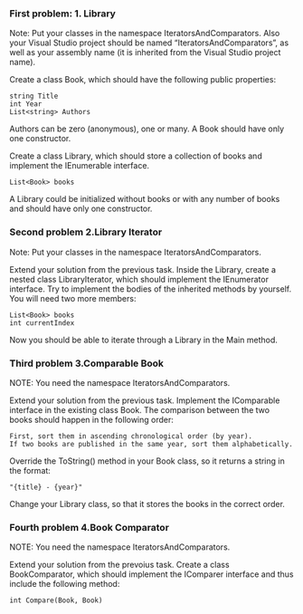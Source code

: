 ### First problem:  1.	Library

Note: Put your classes in the namespace IteratorsAndComparators. Also your Visual Studio project should be named “IteratorsAndComparators”, as well as your assembly name (it is inherited from the Visual Studio project name).

Create a class Book, which should have the following public properties:

	string Title
	int Year
	List<string> Authors

Authors can be zero (anonymous), one or many. A Book should have only one constructor.

Create a class Library, which should store a collection of books and implement the IEnumerable<Book> interface. 
	
	List<Book> books
	
A Library could be initialized without books or with any number of books and should have only one constructor.

### Second problem  2.Library Iterator

Note: Put your classes in the namespace IteratorsAndComparators.
	
Extend your solution from the previous task. Inside the Library, create a nested class LibraryIterator, which should implement the IEnumerator<Book> interface. Try to implement the bodies of the inherited methods by yourself. You will need two more members:

	List<Book> books
	int currentIndex
	
Now you should be able to iterate through a Library in the Main method.

### Third problem 3.Comparable Book

NOTE: You need the namespace IteratorsAndComparators.
	
Extend your solution from the previous task. Implement the IComparable<Book> interface in the existing class Book. The comparison between the two books should happen in the following order:

	First, sort them in ascending chronological order (by year).
	If two books are published in the same year, sort them alphabetically.
	
Override the ToString() method in your Book class, so it returns a string in the format:
	
	"{title} - {year}"
	
Change your Library class, so that it stores the books in the correct order.

### Fourth problem 4.Book Comparator

NOTE: You need the namespace IteratorsAndComparators.

Extend your solution from the prevoius task. Create a class BookComparator, which should implement the IComparer<Book> interface and thus include the following method:

	int Compare(Book, Book) 
